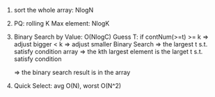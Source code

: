 1. sort the whole array: NlogN
2. PQ: rolling K Max element: NlogK
3. Binary Search by Value: O(NlogC)
   Guess T: if contNum(>=t) >= k => adjust bigger
   < k => adjust smaller
   Binary Search => the largest t s.t. satisfy condition
   array => the kth largest element is the larget t s.t. satisfy condition

   => the binary search result is in the array

4. Quick Select: avg O(N), worst O(N^2)
